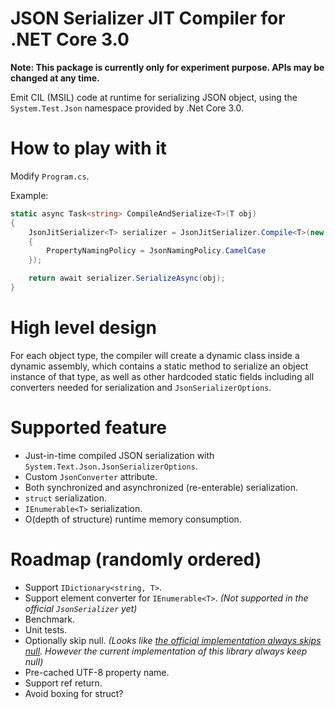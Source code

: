 # JSON Serializer JIT Compiler for .NET Core 3.0

__Note: This package is currently only for experiment purpose. APIs may be changed at any time.__

Emit CIL (MSIL) code at runtime for serializing JSON object, using the `System.Test.Json` namespace provided by .Net Core 3.0.

# How to play with it

Modify `Program.cs`.

Example:

```C#
static async Task<string> CompileAndSerialize<T>(T obj)
{
    JsonJitSerializer<T> serializer = JsonJitSerializer.Compile<T>(new JsonSerializerOptions()
    {
        PropertyNamingPolicy = JsonNamingPolicy.CamelCase
    });

    return await serializer.SerializeAsync(obj);
}
```

# High level design

For each object type, the compiler will create a dynamic class inside a dynamic assembly,
which contains a static method to serialize an object instance of that type, as well as
other hardcoded static fields including all converters needed for serialization and
`JsonSerializerOptions`.

# Supported feature

* Just-in-time compiled JSON serialization with `System.Text.Json.JsonSerializerOptions`.
* Custom `JsonConverter` attribute.
* Both synchronized and asynchronized (re-enterable) serialization.
* `struct` serialization.
* `IEnumerable<T>` serialization.
* O(depth of structure) runtime memory consumption.

# Roadmap (randomly ordered)

* Support `IDictionary<string, T>`.
* Support element converter for `IEnumerable<T>`. _(Not supported in the official `JsonSerializer` yet)_
* Benchmark.
* Unit tests.
* Optionally skip null. _(Looks like [the official implementation always skips null](https://github.com/dotnet/corefx/issues/38492). However the current implementation of this library always keep null)_
* Pre-cached UTF-8 property name.
* Support ref return.
* Avoid boxing for struct?

